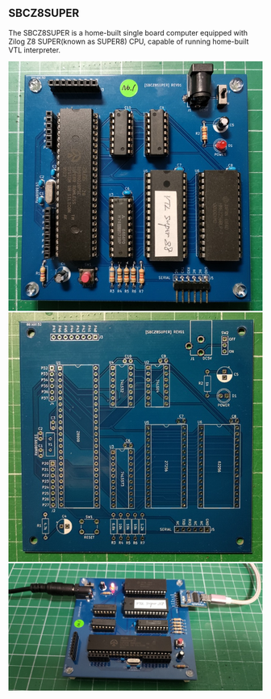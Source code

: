 ## SBCZ8SUPER
The SBCZ8SUPER is a home-built single board computer equipped with Zilog Z8 SUPER(known as SUPER8) CPU, capable of running home-built VTL interpreter.

![](https://github.com/omodakakuwai/SBCZ8SUPER/blob/main/images/SBCZ8SUPER_03.jpg)
![](https://github.com/omodakakuwai/SBCZ8SUPER/blob/main/images/SBCZ8SUPER_02.jpg)
![](https://github.com/omodakakuwai/SBCZ8SUPER/blob/main/images/SBCZ8SUPER_04.jpg)
